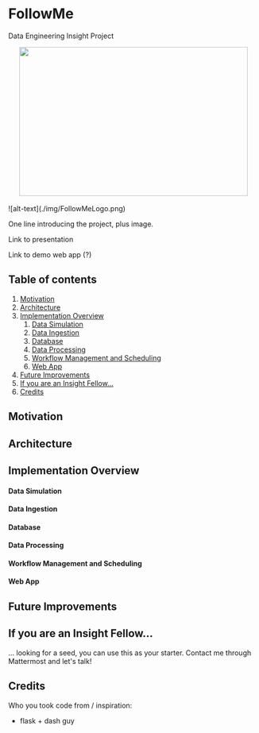 # FollowMe

Data Engineering Insight Project

<p align="center">
  <img width="460" height="300" src="https:">
</p>
![alt-text](./img/FollowMeLogo.png)

One line introducing the project, plus image.

Link to presentation

Link to demo web app (?)

## Table of contents
1. [Motivation](#motivation)
2. [Architecture](#architecture)
3. [Implementation Overview](#implementation-overview)
    1. [Data Simulation](#data-simulation)
    2. [Data Ingestion](#data-ingestion)
    3. [Database](#database)
    4. [Data Processing](#data-processing)
    5. [Workflow Management and Scheduling](#workflow-management-and-scheduling)
    6. [Web App](#web-app)
4. [Future Improvements](#future-improvements)
5. [If you are an Insight Fellow...](#if-you-are-an-insight-fellow)
6. [Credits](#credits)


## Motivation

## Architecture
	
## Implementation Overview

#### Data Simulation

#### Data Ingestion

#### Database

#### Data Processing

#### Workflow Management and Scheduling

#### Web App


## Future Improvements

## If you are an Insight Fellow...

... looking for a seed, you can use this as your starter. 
Contact me through Mattermost and let's talk!

## Credits
Who you took code from / inspiration:
* flask + dash guy